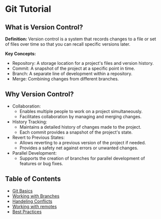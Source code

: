 # Git Tutorial

## What is Version Control?

**Definition:** Version control is a system that records changes to a file or set of files over time so that you can recall specific versions later.

**Key Concepts:**
- Repository: A storage location for a project's files and version history.
- Commit: A snapshot of the project at a specific point in time.
- Branch: A separate line of development within a repository.
- Merge: Combining changes from different branches.

## Why Version Control?
- Collaboration:
    - Enables multiple people to work on a project simultaneously.
    - Facilitates collaboration by managing and merging changes.
- History Tracking:
    - Maintains a detailed history of changes made to the project.
    - Each commit provides a snapshot of the project's state.
- Revert to Previous States:
    - Allows reverting to a previous version of the project if needed.
    - Provides a safety net against errors or unwanted changes.
- Parallel Development:
    - Supports the creation of branches for parallel development of features or bug fixes.

## Table of Contents
- [Git Basics](doc/basics.md)
- [Working with Branches](doc/branches.md)
- [Handeling Conflicts](doc/conflicts.md)
- [Working with remotes](doc/remotes.md)
- [Best Practices](doc/best_practices.md)
